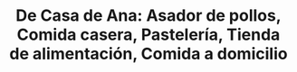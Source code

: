 ---
title: "De Casa de Ana: Asador de pollos, Comida casera, Pastelería, Tienda de alimentación, Comida a domicilio"
url: /la-cabrera/de-casa-de-ana-asador-de-pollos-comida-casera-pasteleria-tienda-de-alimentacion-comida-a-domicilio/
shop: Bioladen
---
